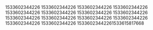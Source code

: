 1533602344226
1533602344226
1533602344226
1533602344226
1533602344226
1533602344226
1533602344226
1533602344226
1533602344226
1533602344226
1533602344226
1533602344226
1533602344226
1533602344226
15336023442261533615817668